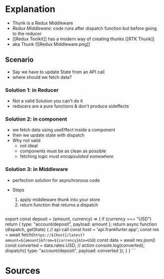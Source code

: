 # Explanation

- Thunk is a Redux Middleware
- _Redux Middleware_: code runs after dispatch function but before going to the reducer
- [[Redux Toolkit]] has a modern way of creating thunks [[RTK Thunk]]
- aka Thunk
    ![[Redux Middleware.png]]

## Scenario

- Say we have to update State from an API call
- where should we fetch data?

### Solution 1: in Reducer

- Not a valid Solution you can't do it
- reducers are a pure functions & don't produce sideffects

### Solution 2: in component

- we fetch data using useEffect inside a component
- then we update state with dispatch
- Why not valid
    - not ideal
    - components must be as clean as possible
    - fetching logic must _encapsulated somewhere_

### Solution 3: in Middleware

- perfection solution for asynchronous code
- Steps

    1.  apply middleware thunk into your store
    2.  return function that returns a dispatch

    ```jsx
 export const deposit = (amount, currency) => {
      if (currency === "USD")
	       return { type: "account/deposit", payload: amount }; 
   return async function (dispatch, getState) {
     // api call
     const host = 'api.frankfurter.app';
     const res = await fetch(`https://${host}/latest?amount=${amount}&from=${currency}&to=USD`)
    const data = await res.json()
    const converted = data.rates.USD;
    // action
    console.log(converted);
    dispatch({ type: "account/deposit", payload: converted });
    }
    }
    ```

# Sources
